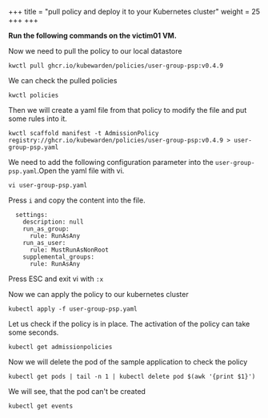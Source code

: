 +++
title = "pull policy and deploy it to your Kubernetes cluster"
weight = 25
+++
+++

**Run the following commands on the victim01 VM.**

Now we need to pull the policy to our local datastore

```ctr:
kwctl pull ghcr.io/kubewarden/policies/user-group-psp:v0.4.9
```

We can check the pulled policies

```ctr:
kwctl policies
```

Then we will create a yaml file from that policy to modify the file and put some rules into it.

```ctr:
kwctl scaffold manifest -t AdmissionPolicy registry://ghcr.io/kubewarden/policies/user-group-psp:v0.4.9 > user-group-psp.yaml
```

We need to add the following configuration parameter into the `user-group-psp.yaml`.Open the yaml file with vi.

```ctr:
vi user-group-psp.yaml
```

Press `i` and copy the content into the file.

```ctr:
  settings:
    description: null
    run_as_group:
      rule: RunAsAny
    run_as_user:
      rule: MustRunAsNonRoot
    supplemental_groups:
      rule: RunAsAny
```

Press ESC and exit vi with `:x`

Now we can apply the policy to our kubernetes cluster

```ctr:
kubectl apply -f user-group-psp.yaml
```

Let us check if the policy is in place. The activation of the policy can take some seconds. 

```ctr:
kubectl get admissionpolicies
```

Now we will delete the pod of the sample application to check the policy

```ctr:
kubectl get pods | tail -n 1 | kubectl delete pod $(awk '{print $1}')
```

We will see, that the pod can't be created

```ctr:
kubectl get events
```
